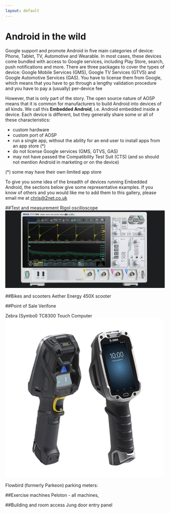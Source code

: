 ```yaml
---
layout: default
---
```


# Android in the wild

Google support and promote Android in five main categories of device: Phone,
Tablet, TV, Automotive and Wearable. In most cases, these devices come bundled
with access to Google services, including Play Store, search, push
notifications and more. There are three packages to cover the types of device:
Google Mobile Services (GMS), Google TV Services (GTVS) and Google Automotive
Services (GAS).  You have to license them from Google, which means that you
have to go through a lengthy validation procedure and you have to pay a
(usually) per-device fee

However, that is only part of the story. The open source nature of AOSP means
that it is common for manufacturers to build Android into devices of all kinds.
We call this **Embedded Android**, i.e. Android embedded inside a device.
Each device is different, but they generally share some or all of these
characteristics:

* custom hardware
* custom port of AOSP
* run a single app, without the ability for an end user to install apps from an app store (\*)
* do not license Google services (GMS, GTVS, GAS)
* may not have passed the Compatibility Test Suit (CTS) (and so should not
  mention Android in marketing or on the device)

(\*) some may have their own limited app store

To give you some idea of the breadth of devices running Embedded Android, the
sections below give some representative examples. If you know of others and you
would like me to add them to this gallery, please email me at chris@2net.co.uk


##Test and measurement
Rigol oscilloscope
![DHO 1000](images/rigol-dho-1000-oscilloscope.jpg)


##Bikes and scooters
  Aether Energy 450X scooter


##Point of Sale
  Verifone

  Zebra (Symbol) TC8300 Touch Computer
![TC8300 Touch Computer](images/zebra-tc8300-handheld.jpg)

  Flowbird (formerly Parkeon) parking meters:


##Exercise machines
  Peloton - all machines,


##Building and room access
  Jung door entry panel

